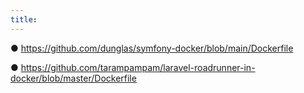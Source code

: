 ```yaml
---
title:
---
```


● https://github.com/dunglas/symfony-docker/blob/main/Dockerfile

● https://github.com/tarampampam/laravel-roadrunner-in-docker/blob/master/Dockerfile